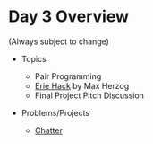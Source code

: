 # Day 3 Overview

(Always subject to change)

- Topics
  - Pair Programming
  - [Erie Hack](http://eriehack.io/) by Max Herzog
  - Final Project Pitch Discussion
  
- Problems/Projects
  - [Chatter](https://github.com/WeCanCodeIT/WCCI-FullTime-Winter2017-CLE/blob/master/Week9/Assignments/ChatterPairProgramming.md)
